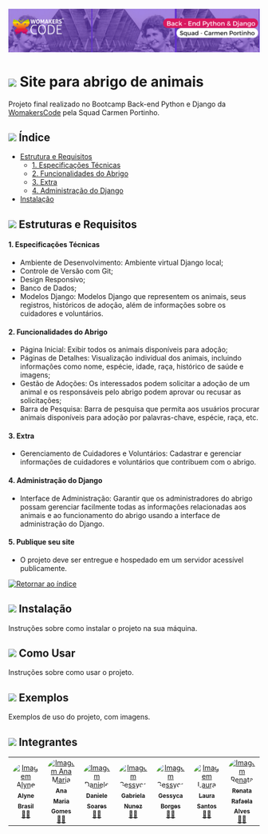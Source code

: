 ![Capa](./assets/Carmen-Portinho.png)

# <img src="https://cdn.jsdelivr.net/gh/devicons/devicon/icons/python/python-original.svg" width="25px;"/> Site para abrigo de animais
Projeto final realizado no Bootcamp Back-end Python e Django da [WomakersCode](https://womakerscode.org/) pela Squad Carmen Portinho.

## <img src="https://cdn.jsdelivr.net/gh/devicons/devicon/icons/python/python-original.svg" width="20px;"/> Índice <a name="retornar-ao-índice"></a>
- [Estrutura e Requisitos](#estruturas-e-requisitos)
    - [1. Especificações Técnicas](#1-especificações-técnicas)
    - [2. Funcionalidades do Abrigo](#2-funcionalidades-do-abrigo)
    - [3. Extra](#3-extra)
    - [4. Administração do Django](#4-administração-do-django)
- [Instalação](#instalação)



## <img src="https://cdn.jsdelivr.net/gh/devicons/devicon/icons/python/python-original.svg" width="20px;"/> Estruturas e Requisitos 

#### 1. Especificações Técnicas
- Ambiente de Desenvolvimento: Ambiente virtual Django local;
- Controle de Versão com Git;
- Design Responsivo;
- Banco de Dados;
- Modelos Django: Modelos Django que representem os animais, seus registros, históricos de adoção, além de informações sobre os cuidadores e voluntários.

#### 2. Funcionalidades do Abrigo
- Página Inicial: Exibir todos os animais disponíveis para adoção;
- Páginas de Detalhes: Visualização individual dos animais, incluindo informações como nome, espécie, idade, raça, histórico de saúde e imagens;
- Gestão de Adoções: Os interessados podem solicitar a adoção de um animal e os responsáveis pelo abrigo podem aprovar ou recusar as solicitações;
- Barra de Pesquisa: Barra de pesquisa que permita aos usuários procurar animais disponíveis para adoção por palavras-chave, espécie, raça, etc.

#### 3. Extra
- Gerenciamento de Cuidadores e Voluntários: Cadastrar e gerenciar informações de cuidadores e voluntários que contribuem com o abrigo.

#### 4. Administração do Django
- Interface de Administração: Garantir que os administradores do abrigo possam gerenciar facilmente todas as informações relacionadas aos animais e ao funcionamento do abrigo usando a
interface de administração do Django.

#### 5. Publique seu site
- O projeto deve ser entregue e hospedado em um servidor acessível publicamente.


[![Retornar ao índice](https://img.shields.io/badge/Retornar%20ao%20%C3%ADndice-Verde%20Escuro?color=%23006400&style=flat&labelColor=%23006400&logo=github)](#retornar-ao-índice)


## <img src="https://cdn.jsdelivr.net/gh/devicons/devicon/icons/python/python-original.svg" width="20px;"/> Instalação

Instruções sobre como instalar o projeto na sua máquina.

## <img src="https://cdn.jsdelivr.net/gh/devicons/devicon/icons/python/python-original.svg" width="20px;"/> Como Usar

Instruções sobre como usar o projeto.

## <img src="https://cdn.jsdelivr.net/gh/devicons/devicon/icons/python/python-original.svg" width="20px;"/> Exemplos

Exemplos de uso do projeto, com imagens.

## <img src="https://cdn.jsdelivr.net/gh/devicons/devicon/icons/python/python-original.svg" width="20px;"/> Integrantes <a name="integrantes"></a>

<div style="align-itens:center">
<table>
    <td align="center">
        <a href="https://github.com/alynebrasil"><img style="border-radius: 50%;" src="https://avatars.githubusercontent.com/u/37218646?v=4" width="100px;" alt="Imagem Alyne"/><br /><sub><b>Alyne Brasil</b></sub></a><br /><a href="https://github.com/alynebrasil">👩‍💻</a>
    </td>
    <td align="center">
        <a href="https://github.com/anamariagds"><img style="border-radius: 50%;" src="https://avatars.githubusercontent.com/u/23744957?v=4" width="100px;" alt="Imagem Ana Maria"/><br /><sub><b>Ana Maria Gomes</b></sub></a><br /><a href="https://github.com/anamariagds">👩‍💻</a>
    </td>
    </td>
    <td align="center">
        <a href="https://github.com/danisoaresl"><img style="border-radius: 50%;" src="https://avatars.githubusercontent.com/u/84364512?v=4" width="100px;" alt="Imagem Daniele"/><br /><sub><b>Daniele Soares</b></sub></a><br /><a href="https://github.com/danisoaresl">👩‍💻</a>
    </td>
    <td align="center">
        <a href="https://github.com/gabiapp"><img style="border-radius: 50%;" src="https://avatars.githubusercontent.com/u/108434852?v=4" width="100px;" alt="Imagem Gessyca"/><br /><sub><b>Gabriela Nunez</b></sub></a><br /><a href="https://github.com/gabiapp">👩‍💻</a>
    </td>
    <td align="center">
        <a href="https://github.com/GessycaBorges"><img style="border-radius: 50%;" src="https://avatars.githubusercontent.com/u/124705468?v=4" width="100px;" alt="Imagem Gessyca"/><br /><sub><b>Gessyca Borges</b></sub></a><br /><a href="https://github.com/GessycaBorges">👩‍💻</a>
    </td>
    <td align="center">
        <a href="https://github.com/OrcFofa"><img style="border-radius: 50%;" src="https://avatars.githubusercontent.com/u/104779345?v=4" width="100px;" alt="Imagem Laura"/><br /><sub><b>Laura Santos</b></sub></a><br /><a href="https://github.com/OrcFofa">👩‍💻</a>
    </td>
    <td align="center">
        <a href="https://github.com/Renatarafaelaalves"><img style="border-radius: 50%;" src="https://avatars.githubusercontent.com/u/141291179?v=4" width="100px;" alt="Imagem Renata"/><br /><sub><b>Renata Rafaela Alves</b></sub></a><br /><a href="https://github.com/Renatarafaelaalves">👩‍💻</a>
    </td>
</table>